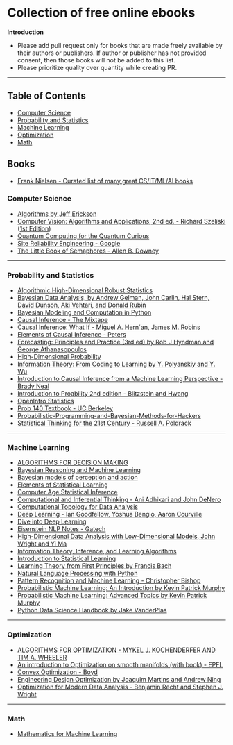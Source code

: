 # Collection of free online ebooks

**Introduction**

- Please add pull request only for books that are made freely available by their authors or publishers. If author or publisher has not provided consent, then those books will not be added to this list.
- Please prioritize quality over quantity while creating PR.

------------------------------

Table of Contents
------------------------------

- [Computer Science](#computer-science)
- [Probability and Statistics](#probability-and-statistics)
- [Machine Learning](#machine-learning)
- [Optimization](#optimization)
- [Math](#math)

Books
------------------------------

- [Frank Nielsen - Curated list of many great CS/IT/ML/AI books](https://franknielsen.github.io/Books/CuratedBookLists.html)

### Computer Science

- [Algorithms by Jeff Erickson](https://jeffe.cs.illinois.edu/teaching/algorithms/)
- [Computer Vision: Algorithms and Applications, 2nd ed. - Richard Szeliski](https://szeliski.org/Book/) ([1st Edition](https://szeliski.org/Book/1stEdition.htm))
- [Quantum Computing for the Quantum Curious](https://link.springer.com/content/pdf/10.1007/978-3-030-61601-4.pdf)
- [Site Reliability Engineering - Google](https://landing.google.com/sre/sre-book/toc/)
- [The Little Book of Semaphores - Allen B. Downey](https://greenteapress.com/wp/semaphores/)
  
------------------------------
### Probability and Statistics

- [Algorithmic High-Dimensional Robust Statistics](https://sites.google.com/view/ars-book/home/book-download)
- [Bayesian Data Analysis, by Andrew Gelman, John Carlin, Hal Stern, David Dunson, Aki Vehtari, and Donald Rubin](http://www.stat.columbia.edu/~gelman/book/BDA3.pdf)
- [Bayesian Modeling and Computation in Python](https://bayesiancomputationbook.com/welcome.html)
- [Causal Inference - The Mixtape](https://mixtape.scunning.com/)
- [Causal Inference: What If - Miguel A. Hern´an, James M. Robins](https://www.hsph.harvard.edu/miguel-hernan/wp-content/uploads/sites/1268/2023/07/hernanrobins_WhatIf_19jul23.pdf)
- [Elements of Causal Inference - Peters](https://library.oapen.org/bitstream/id/056a11be-ce3a-44b9-8987-a6c68fce8d9b/11283.pdf)
- [Forecasting: Principles and Practice (3rd ed) by Rob J Hyndman and George Athanasopoulos](https://otexts.com/fpp3/)
- [High-Dimensional Probability](https://www.math.uci.edu/~rvershyn/papers/HDP-book/HDP-book.html)
- [Information Theory: From Coding to Learning by Y. Polyanskiy and Y. Wu](https://people.lids.mit.edu/yp/homepage/data/itbook-export.pdf)
- [Introduction to Causal Inference from a Machine Learning Perspective - Brady Neal](https://www.bradyneal.com/Introduction_to_Causal_Inference-Dec17_2020-Neal.pdf)
- [Introduction to Proability 2nd edition - Blitzstein and Hwang](http://probabilitybook.net/)
- [OpenIntro Statistics](https://www.openintro.org/book/os/)
- [Prob 140 Textbook - UC Berkeley](http://prob140.org/textbook/README.html)
- [Probabilistic-Programming-and-Bayesian-Methods-for-Hackers](https://github.com/CamDavidsonPilon/Probabilistic-Programming-and-Bayesian-Methods-for-Hackers)
- [Statistical Thinking for the 21st Century - Russell A. Poldrack](https://statsthinking21.github.io/statsthinking21-core-site/)




------------------------------

### Machine Learning

- [ALGORITHMS FOR DECISION MAKING](https://algorithmsbook.com/)
- [Bayesian Reasoning and Machine Learning](http://web4.cs.ucl.ac.uk/staff/D.Barber/pmwiki/pmwiki.php?n=Brml.HomePage)
- [Bayesian models of perception and action](https://www.cns.nyu.edu/malab/bayesianbook.html)
- [Elements of Statistical Learning](https://hastie.su.domains/ElemStatLearn/)
- [Computer Age Statistical Inference](https://hastie.su.domains/CASI_files/PDF/casi.pdf)
- [Computational and Inferential Thinking - Ani Adhikari and John DeNero](https://www.inferentialthinking.com/chapters/intro)
- [Computational Topology for Data Analysis](https://www.cs.purdue.edu/homes/tamaldey/book/CTDAbook/CTDAbook.html)
- [Deep Learning - Ian Goodfellow, Yoshua Bengio, Aaron Courville](http://www.deeplearningbook.org/)
- [Dive into Deep Learning](http://d2l.ai/index.html)
- [Eisenstein NLP Notes - Gatech](https://github.com/jacobeisenstein/gt-nlp-class/blob/master/notes/eisenstein-nlp-notes.pdf)
- [High-Dimensional Data Analysis with Low-Dimensional Models, John Wright and Yi Ma](https://book-wright-ma.github.io/)
- [Information Theory, Inference, and Learning Algorithms](https://www.inference.org.uk/itprnn/book.pdf)
- [Introduction to Statistical Learning](https://www.statlearning.com/)
- [Learning Theory from First Principles by Francis Bach](https://www.di.ens.fr/~fbach/ltfp_book.pdf)
- [Natural Language Processing with Python](https://www.nltk.org/book/)
- [Pattern Recognition and Machine Learning - Christopher Bishop](https://www.microsoft.com/en-us/research/publication/pattern-recognition-machine-learning/)
- [Probabilistic Machine Learning: An Introduction by Kevin Patrick Murphy](https://probml.github.io/pml-book/book1.html)
- [Probabilistic Machine Learning: Advanced Topics by Kevin Patrick Murphy](https://probml.github.io/pml-book/book2.html)
- [Python Data Science Handbook by Jake VanderPlas](https://jakevdp.github.io/PythonDataScienceHandbook/)

------------------------------

### Optimization

- [ALGORITHMS FOR OPTIMIZATION - MYKEL J. KOCHENDERFER AND TIM A. WHEELER](https://algorithmsbook.com/optimization/)
- [An introduction to Optimization on smooth manifolds (with book) - EPFL](https://www.nicolasboumal.net/book/)
- [Convex Optimization - Boyd](https://web.stanford.edu/~boyd/cvxbook/bv_cvxbook.pdf)
- [Engineering Design Optimization by Joaquim Martins and Andrew Ning](http://websites.umich.edu/~mdolaboratory/pdf/Martins2021.pdf)
- [Optimization for Modern Data Analysis - Benjamin Recht and Stephen J. Wright](https://people.eecs.berkeley.edu/~brecht/opt4ml_book/)

------------------------------

### Math

- [Mathematics for Machine Learning](https://mml-book.github.io/)


